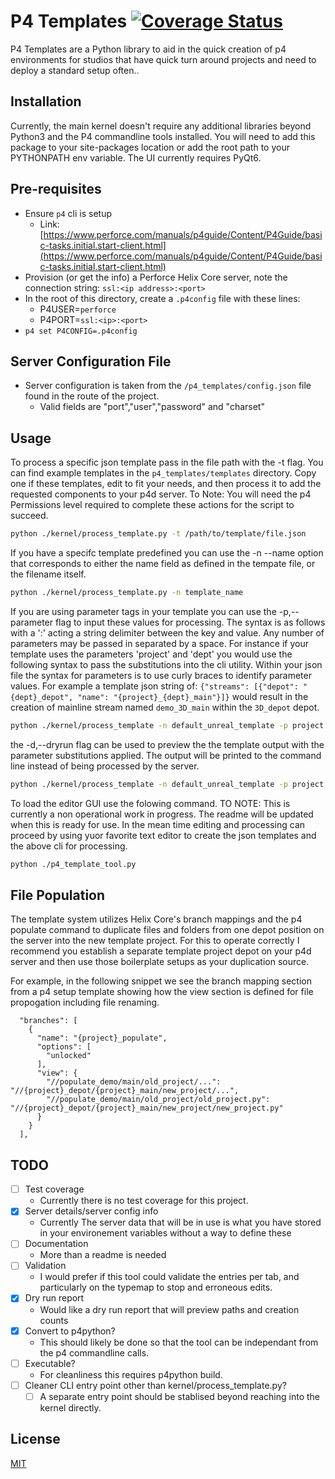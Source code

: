 # P4 Templates [![Coverage Status](https://coveralls.io/repos/github/rmaffesoli/p4_templates/badge.svg?branch=main)](https://coveralls.io/github/rmaffesoli/p4_templates?branch=main)

P4 Templates are a Python library to aid in the quick creation of p4 environments for studios that have quick turn around projects and need to deploy a standard setup often..

## Installation

Currently, the main kernel doesn't require any additional libraries beyond Python3 and the P4 commandline tools installed.
You will need to add this package to your site-packages location or add the root path to your PYTHONPATH env variable.
The UI currently requires PyQt6. 

## Pre-requisites
* Ensure `p4` cli is setup 
  * Link: [https://www.perforce.com/manuals/p4guide/Content/P4Guide/basic-tasks.initial.start-client.html](https://www.perforce.com/manuals/p4guide/Content/P4Guide/basic-tasks.initial.start-client.html)
* Provision (or get the info) a Perforce Helix Core server, note the connection string: `ssl:<ip address>:<port>`
* In the root of this directory, create a `.p4config` file with these lines:
  * P4USER=`perforce`
  * P4PORT=`ssl:<ip>:<port>`
* `p4 set P4CONFIG=.p4config`

## Server Configuration File

* Server configuration is taken from the `/p4_templates/config.json` file found in the route of the project.
  * Valid fields are "port","user","password" and "charset"

## Usage

To process a specific json template pass in the file path with the -t flag. 
You can find example templates in the `p4_templates/templates` directory. Copy one if these templates, edit to fit your needs, and then process it to add the requested components to your p4d server. To Note: You will need the p4 Permissions level required to complete these actions for the script to succeed.

```bash
python ./kernel/process_template.py -t /path/to/template/file.json
```

If you have a specifc template predefined you can use the -n --name option that corresponds to either the name field as defined in the tempate file, or the filename itself.

```bash
python ./kernel/process_template.py -n template_name
```

If you are using parameter tags in your template you can use the -p,--parameter flag to input these values for processing. 
The syntax is as follows with a ':' acting a string delimiter between the key and value. 
Any number of parameters may be passed in separated by a space.
For instance if your template uses the parameters 'project' and 'dept' you would use the following syntax to pass the substitutions into the cli utility. 
Within your json file the syntax for parameters is to use curly braces to identify parameter values. 
For example a template json string of: 
`{"streams": [{"depot": "{dept}_depot", "name": "{project}_{dept}_main"}]}` would result in the creation of mainline stream named `demo_3D_main` within the `3D_depot` depot.

```bash
python ./kernel/process_template -n default_unreal_template -p project:demo dept:3D
```

the -d,--dryrun flag can be used to preview the the template output with the parameter substitutions applied. The output will be printed to the command line instead of being processed by the server. 

```bash
python ./kernel/process_template -n default_unreal_template -p project:demo dept:3D -d
```

To load the editor GUI use the folowing command.
TO NOTE: This is currently a non operational work in progress. The readme will be updated when this is ready for use. In the mean time editing and processing can proceed by using yuor favorite text editor to create the json templates and the above cli for processing. 

```bash
python ./p4_template_tool.py
```

## File Population

The template system utilizes Helix Core's branch mappings and the p4 populate command to duplicate files and folders from one depot position on the server into the new template project. For this to operate correctly I recommend you establish a separate template project depot on your p4d server and then use those boilerplate setups as your duplication source.

For example, in the following snippet we see the branch mapping section from a p4 setup template showing how the view section is defined for file propogation including file renaming.
 
```
  "branches": [
    {
      "name": "{project}_populate",
      "options": [
        "unlocked"
      ],
      "view": {
        "//populate_demo/main/old_project/...": "//{project}_depot/{project}_main/new_project/...",
        "//populate_demo/main/old_project/old_project.py": "//{project}_depot/{project}_main/new_project/new_project.py"
      }
    }
  ],
```

## TODO
- [ ] Test coverage
  - Currently there is no test coverage for this project.
- [X] Server details/server config info
  - Currently The server data that will be in use is what you have stored in your environement variables without a way to define these 
- [ ] Documentation
  - More than a readme is needed 
- [ ] Validation 
  - I would prefer if this tool could validate the entries per tab, and particularly on the typemap to stop and erroneous edits.
- [X] Dry run report
  - Would like a dry run report that will preview paths and creation counts
- [X] Convert to p4python?
  - This should likely be done so that the tool can be independant from the p4 commandline calls.
- [ ] Executable?
  - For cleanliness this requires p4python build.
- [ ] Cleaner CLI entry point other than kernel/process_template.py?
  - [ ] A separate entry point should be stablised beyond reaching into the kernel directly.
 
## License

[MIT](https://choosealicense.com/licenses/mit/)
